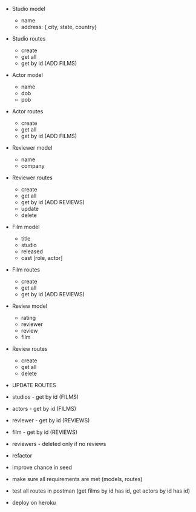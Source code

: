 * Studio model
  * name
  * address: { city, state, country}
* Studio routes
  * create
  * get all
  * get by id (ADD FILMS)
* Actor model
  * name
  * dob
  * pob
* Actor routes
  * create
  * get all
  * get by id (ADD FILMS)
* Reviewer model
  * name
  * company
* Reviewer routes
  * create
  * get all
  * get by id (ADD REVIEWS)
  * update
  * delete
* Film model
  * title
  * studio
  * released
  * cast [role, actor]  
* Film routes
  * create
  * get all
  * get by id (ADD REVIEWS)
* Review model
  * rating
  * reviewer
  * review
  * film  
* Review routes
  * create
  * get all
  * delete

* UPDATE ROUTES
* studios - get by id (FILMS)
* actors - get by id (FILMS)
* reviewer - get by id (REVIEWS)
* film - get by id (REVIEWS)
* reviewers - deleted only if no reviews

* refactor 
* improve chance in seed
* make sure all requirements are met (models, routes)
* test all routes in postman (get films by id has id, get actors by id has id)
* deploy on heroku